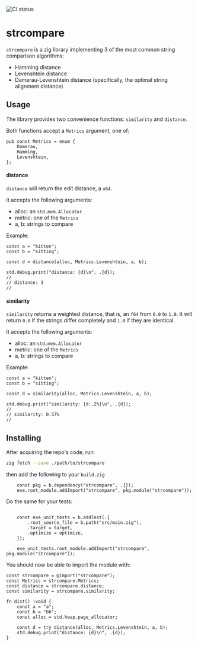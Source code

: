 ![CI status](https://github.com/aalbacetef/strcompare/actions/workflows/ci.yml/badge.svg)


# strcompare


`strcompare` is a zig library implementing 3 of the most common string comparison algorithms:
 
 - Hamming distance
 - Levenshtein distance 
 - Damerau-Levenshtein distance (specifically, the optimal string alignment distance)

## Usage 

The library provides two convenience functions: `similarity` and `distance`.

Both functions accept a `Metrics` argument, one of:

```zig
pub const Metrics = enum { 
    Damerau,
    Hamming,
    Levenshtein,
};
```

#### distance 

`distance` will return the edit distance, a `u64`.

It accepts the following arguments:
 - alloc: an `std.mem.Allocator`
 - metric: one of the `Metrics`
 - a, b: strings to compare

Example:

```zig
const a = "kitten";
const b = "sitting";

const d = distance(alloc, Metrics.Levenshtein, a, b);

std.debug.print("distance: {d}\n", .{d}); 
// 
// distance: 3
//
```

#### similarity

`similarity` returns a weighted distance, that is, an `f64` from `0.0` to `1.0`. 
It will return `0.0` if the strings differ completely and `1.0` if they are identical.

It accepts the following arguments:
 - alloc: an `std.mem.Allocator`
 - metric: one of the `Metrics`
 - a, b: strings to compare


Example:

```zig
const a = "kitten";
const b = "sitting";

const d = similarity(alloc, Metrics.Levenshtein, a, b);

std.debug.print("similarity: {d:.2%}\n", .{d}); 
// 
// similarity: 0.57%
//
```

## Installing

After acquiring the repo's code, run:

```bash
zig fetch --save ./path/to/strcompare 
```

then add the following to your `build.zig`

```zig
    const pkg = b.dependency("strcompare", .{});
    exe.root_module.addImport("strcompare", pkg.module("strcompare"));

```

Do the same for your tests:

```zig

    const exe_unit_tests = b.addTest(.{
        .root_source_file = b.path("src/main.zig"),
        .target = target,
        .optimize = optimize,
    });

    exe_unit_tests.root_module.addImport("strcompare", pkg.module("strcompare"));

```

You should now be able to import the module with:

```zig
const strcompare = @import("strcompare");
const Metrics = strcompare.Metrics;
const distance = strcompare.distance;
const similarity = strcompare.similarity;

fn dist() !void {
    const a = "a";
    const b = "bb";
    const alloc = std.heap.page_allocator;

    const d = try distance(alloc, Metrics.Levenshtein, a, b);
    std.debug.print("distance: {d}\n", .{d});
}

```
